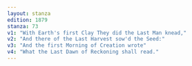 ```yaml
---
layout: stanza
edition: 1879
stanza: 73
v1: "With Earth's first Clay They did the Last Man knead,"
v2: "And there of the Last Harvest sow'd the Seed:"
v3: "And the first Morning of Creation wrote"
v4: "What the Last Dawn of Reckoning shall read."
---
```

